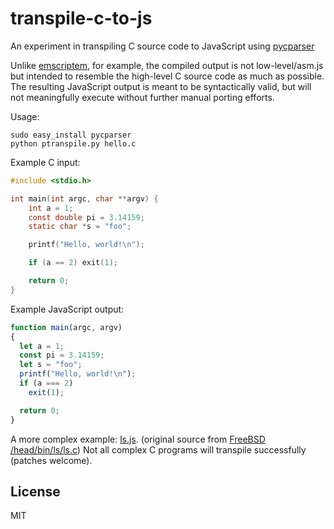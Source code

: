# transpile-c-to-js

An experiment in transpiling C source code to JavaScript using [pycparser](https://github.com/eliben/pycparser)

Unlike [emscriptem](https://github.com/kripken/emscripten), for example, the compiled output is not
low-level/asm.js but intended to resemble the high-level C source code as much as possible.
The resulting JavaScript output is meant to be syntactically valid, but will not meaningfully execute
without further manual porting efforts.

Usage:

    sudo easy_install pycparser
    python ptranspile.py hello.c

Example C input:

```c
#include <stdio.h>

int main(int argc, char **argv) {
    int a = 1;
    const double pi = 3.14159;
    static char *s = "foo";

    printf("Hello, world!\n");

    if (a == 2) exit(1);

    return 0;
}
```

Example JavaScript output:

```javascript
function main(argc, argv)
{
  let a = 1;
  const pi = 3.14159;
  let s = "foo";
  printf("Hello, world!\n");
  if (a === 2)
    exit(1);

  return 0;
}
```

A more complex example: 
[ls.js](https://gist.github.com/deathcap/77bbe28924948e86529468f43b837ba6).
(original source from [FreeBSD /head/bin/ls/ls.c](https://svnweb.freebsd.org/base/head/bin/ls/ls.c?revision=285734&view=markup))
Not all complex C programs will transpile successfully
(patches welcome).

## License

MIT
